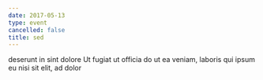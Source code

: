 ```yaml
---
date: 2017-05-13
type: event
cancelled: false
title: sed
---
```

deserunt in sint dolore Ut fugiat ut officia do ut ea veniam, laboris qui ipsum eu nisi sit elit, ad dolor